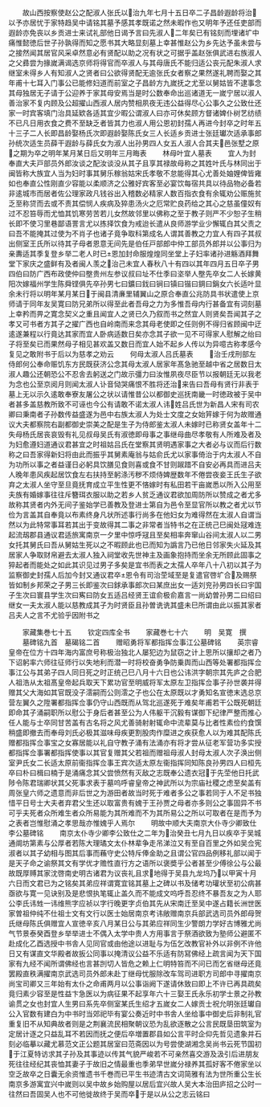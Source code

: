 <!-- { "loadSidebar": true } -->
　　故山西按察使赵公之配淑人张氏以治九年七月十五日卒二子昌龄遐龄将治以予亦居忧于家特趋吴中请铭其墓予感其孝既诺之然未暇作也又明年予还任吏部而遐龄亦免丧以乡贡进士来试礼部他日谒予言曰先淑人二年矣已有铭刻而埋诸圹中痛惟懿徳后世子孙孰得而知之愿书其大略显刻墓上幸甚惟赵公为乡先达予虽未尝与之接然闻其居官风采卓然意必有贤配以助之况有状之可据乎盖赵张俱武进右族淑人之父彞尝为掾嵗满谒选京师将得官而卒淑人与其母唐氏不能归适公丧元配朱淑人求继室未得乡人有知淑人之贤者曰公欲得贤配无逾张氏女者察之果然遂礼聘而娶之其年甫十七耳入门事公已能修妇道而前室之子昌龄方九嵗抚之尤至以舅姑皆不逮事念其母独居无子请于公迎养于家其母安焉当是时公数奉命出巡诸道无一嵗宁居以淑人善治家不复内顾及公超擢山西淑人居内赞相夙夜无违公益得尽心公事久之公致仕还家一时宾客填门治具延欵各适其宜少暇公谓淑人曰亦可休矣顾方督诸婢仆树艺纺绩不已凡日用衣食之费不至缺乏者皆其力也淑人用公恩初封孺人再进今封卒之时年五十三子二人长即昌龄娶杨氏次即遐龄娶陈氏女三人长适乡贡进士张廷瓛次适承事郎孙统次适生员薛干遐龄与薛氏女为淑人出孙男四人女五人淑人合其夫邑张墅之原之期为卒之明年某月某日后又明年三月晦表
　　林母叶宜人墓表
　　宜人为封奉直大夫戸部员外郎汝谈之配汝谈没从其子且享其禄故母称之其姓叶氏与林同出于闽皆称大族宜人当为妇时事其舅乐稼翁姑宋氏孝敬不怠能得其心尤善处妯娌俾皆雍如也奉直公性刚直少容能以柔顺济之公雅好宾客至必宴饮每宿共具以待品物必备若非逺城市而居者佐公理家政凡钱谷出入稽数必精家人数百指衣食有余辄劝公赈施贫乏至称贷而去或不责其偿悯人疾病及猝患汤火之厄常贮良药给之其心之慈虽僮奴有过不忍笞辱而尤恤其饥寒劳苦若儿女然故邻里以佛称之至于教子则严不少恕子生稍长即不使习里巷鄙语詈言尤以拣择饮食为戒迨长遣从良师游学业少懈辄白其父责之曰吾不能掩其过使为不肖子也诸子竟争取科第成名人谓其善教之力宜人有四子其叔出侧室王氏所以待其子母者恩意无间先是伯任戸部郎中仲工部员外郎并以公事归为亲夀适其季复登乡举二老人时已恩加封命服煌煌同坐堂上子妇率诸孙进觞酒拜舞堂下家庆之盛鲜有及者闽人羡之治己未宜人春秋八十有四以其年四月五日卒子男四伯曰防广西布政使仲曰壂贵州左参议叔曰址不仕季曰垐举人壂先卒女二人长嫁黄阳次嫁福州学生陈舜铿俱先卒孙男七曰鑛曰鈛曰锏曰镇曰锴曰錭曰鋗女六长适叶显余未行将以明年某月某日于闽县清亷里辅翼山之原合奉直公兆防具书状遣使上京师请于同年友吴寛曰防兄弟所以得至此者吾母之力为多惟吾母内行甚备宜有词刻墓上幸矜而畀之寛念契义之重且闻宜人之贤已久乃叙而书之然宜人则贤矣吾闻其子之孝又可书者方其子之擢广西也自岭南而来念其母老使即之任则例不得归省顾闽中迂逺遂兼程以行竟达其家而宜人卧病适数日矣亦念其子欲一见不可得家人慰解之绐曰子将至矣已而果然母子相见甚欢盖又数日而宜人始不起乡人传以为异噫古称孝感今复见之敢附书于后以为慈孝之劝云
　　何母太淑人吕氏墓表
　　治壬戌刑部左侍郎何公奉命赈饥东方民既获济公念其母太淑人居家年髙急驰至越中省之居数日太淑人趣公还朝恐公不忍舎去躬送之门故示彊力曰汝惟夙夜尽臣节以报朝廷无以我老为念也公至京阅月则闻太淑人讣音恸哭痛恨不胜将还治来告曰吾母有贤行非表于墓上无以示久逺敢奉寮友屠公之状以请惟昔公以都御史巡抚南畿一时徳政被于吴中者甚多盖慈教所致不可诬也今公有请敢不诺太淑人讳姓吕氏世为新昌人宋有司农卿曰秉南者子孙数传益盛遂为邑中右族太淑人为处士文度之女始笄嫁于何为故赠通议大夫都察院右副都御史崇美之配是生子为侍郎鉴太淑人未嫁时已称贤女盖年十二失母杨氏居丧哀毁有礼见叔母吴氏有淑徳即母事之事继母曲尽孝敬有人所难及者及为妇愈遵妇道通议君甚宜之时祖姑吕氏在堂察其贤明遇家事之大者必与议而后行数称之曰吾家得新妇将由此而振乎其舅素庵翁与姑俞氏尤以家事倚治于内太淑人不自为功所以事之者益谨日必躬具饮膳见食则喜或食不甘则踧踖不自安必再具而进吕夫人晚年患风疾起居饮食左右扶持至躬涤汚秽不烦侍婢歴数年不倦尝夜妾王氏生子欲弃之太淑人坐守至旦竟抚育成立平生性更不悋嫁时有私田若干亩嵗悉以所入公用至夫族有婚嫁事往往斥簪珥衣服以助之若乡人贫乏通议君欲加周防所以赞成之者尤多故称其贤者内外无间子鉴始学已善教及登进士第自为邑令至显官所以教之者尤以节俭为言盖其自奉竟以布素终身凡状所述事行尚多在他妇女为难得然在太淑人自谓当然以为此特常事耳若其出于变故得其二事之非常者当特书之在正统己巳闽处冦难连起流刼郡县通议君适旅寓南京一夕里中惊呼冦且至矣相率奔窜山谷间太淑人以二男女托其舅氏曰吾从舅姑生死以之不暇顾此也已而知为譌言乃已他日邻家失火延及其居家人争取财帛避去太淑人独入祠堂收先世神主及画象抱持而坐余无所顾此固事之猝起者而能处之如此其识见过男子多矣是宜书而表之太孺人卒年八十八初以其子为监察御史封孺人后加今封又通议君卒恩令有司治茔域至是复遣官啓圹合及赐祭皆如制乡邦荣之子男三长即鉴次曰銶承事郎次曰某庶出女一适刘兖孙男四长曰宇国子生次曰寰县学生次曰寯曰防女五适吕经贤王谊俞极俞嘉言一尚幼曽孙男二曰绍曰继女一夫太淑人能以慈教成其子为时贤臣且孙曽诜诜其盛未巳所谓由此以振其家者吕夫人之言不尤验乎因附书之















　　家藏集巻七十五
　　钦定四库全书
　　家藏巻七十六
　　明　吴寛　撰
　　墓碑铭九首　墓碣铭二首
　　赠昭勇将军都指挥佥事江公墓碑铭
　　英宗睿皇帝在位方十四年海内富庶号称极治独北人屡犯边为鼠窃之计上思所以攘却之者乃下诏躬率六师往征师行以失地利而潜一时将校奋勇争防乗舆而山西等处署都指挥佥事江公与其弟子四人同日死之时正统己巳八月十六日也公讳洪字朝宗其先庐之合肥人祖浩从太祖髙皇帝起兵取天下累功官至明威将军太原左卫指挥佥事子孙世袭并得赠其父大海如其官既没子澐嗣而公则澐之子也公在太原既以才勇知名宣徳末选总京营左翼久之陞署都指挥佥事仍守山西既而从驾北巡遂死于难矣年甫若干公既死朝廷即命其子涌嗣职所以慰公于身后者甚至公为人伟躯干沉毅有谋御下纪律严整而推心任人能与士卒同甘苦盖有古名将之风尤善骑射射辄命中流辈莫与比者性素俭约食馔稍盛即撤去而奉母刘氏必极其滋味母疾更割股肉作糜进之疾获愈人以为难其配陈氏赠都指挥佥事宝之女寡居能以礼自守教子涌有法涌亦有将才尝从征老军营功多实授都指挥佥事署都指挥使事以其官复赠其父若祖而赠祖母淑人封母太淑人次子涣出侧室尹氏女二长适太原前衞指挥佥事王宾次适太原左衞指挥同知陈良孙男四人曰桓先卒曰朴曰楫曰楠于是涌痛念其父尝愤然有灭敌之志既奉公遗衣冠于先茔他日托武陟令陈君瑞卿状其父死事求表于墓呜呼睿皇帝之神武所以为宗庙社稷之虑至矣盖有周张皇六师之遗意而非后世之为游田者故当时死于难者多公之事若同于人不足书独惜平日号士大夫者弃君父生还以取富贵有媿于王孙贾之母者亦多则公之事固异不书可乎夫死者众所难生者众所易能为其所难而不为其所易公之所以可取者在是而予为之表者岂惟慰涌之孝思哉亦惟媿乎人焉尔
　　明故中顺大夫南京大仆寺少卿致仕李公墓碑铭
　　南京太仆寺少卿李公致仕之二年为治癸丑七月九日以疾卒于吴城通阛坊第素与公厚者若陈大理璚文太仆林辈争走吊涕泣又有至自百里之外如吴佥宪淑者以其子幼相与图其后事而蘓守史公特斥俸金助之且谓公官四品例移礼部以闻于是天子命之谕祭其文有学优才赡性直行方之语所以褒奬乎公者甚至少傅徐公与公最故既厚赙其家沈啓南史明古诸君为议丧礼且求地得于吴县九龙坞乃以甲寅十月六日而文君已为之铭矣其弟应祥谓寛宜铭其墓上之碑以书及储考功瓘状至初公病甚亟欲与寛一见诀别及是悲恨执笔辄止盖久而不能成文呜呼吾忍终不暴吾友之为人耶公李氏讳甡一讳维熊字应祯以字行晚更字贞伯其先从宋南迁至吴中遂占籍长洲世医家曽祖仲纯不仕祖士文有文行以医士始居南京考讳敞赠南京兵部武选司员外郎母贺氏继母陈氏俱赠宜人宣徳辛亥八月某日公与其弟应祥同生少警朗力学好古博雅尤尚气节景泰癸酉登乡举举进士不偶入太学中贵人方用事言于祭酒欲致为塾师公避匿不赴成化乙酉选授中书舎人见同官或由他途以进耻与为伍乞改教官补外以非例不许他日又有谋直文华殿者故扳公同事以掩清议公益不乐适有防冩佛经上疏言闻为天下国家有九经不闻所谓佛经也言甚剀切人皆危之赖上仁明特笞而不问已而乞省继母还竟罢殿直秩满擢南京武选司员外郎未赴丁继母忧服除改车驾司进职方司郎中寻擢南京尚宝司卿又三年始有太仆之命甫两月以公事诣阙下遂请休致曰即上不许已再具疏矣竟归素少容至是性益卞急医以为病征果不起享年六十三娶王氏永乐初学士景之孙教谕贯之女也封宜人生男曰系先卒侧室某氏生绍才五嵗女二人嫁贡士祝允明张廷瓛自公入官数有建白为中书时当郊祀毕有宴公奏近时中书舎人坐给事中御史后非制礼官重复旧不从知典故者则是之荆襄流民相聚朝议恐为乱欲逐散之公言民既垦田筑室为定居计逐之只益乱耳不若因而抚之便后卒増置郡县如公言平时企仰先哲见遗象并石刻必临摹以藏尤慕范文正公题其居室曰范斋因以为号尝使湖湘念吴尚书云死节国初于江夏特访求其子孙及其事迹以传其气貌严峻若不可亲然喜交游及汲引后进朋友死往往经纪其丧恤其妻子于故旧之情最重也季弟早世嵗分禄养其孤好客不倦家坐以空乏故卒之日囊无余资惟遗书千巻而已平生书迹清古文词简雅有法为世所重公生长南京多游寓宜兴中嵗则以吴中故乡始购屋以居后宜兴故人吴大本治田庐招之公时一往然曰吾固吴人也不可他徙故终于吴而卒于是以从公之志云铭曰
